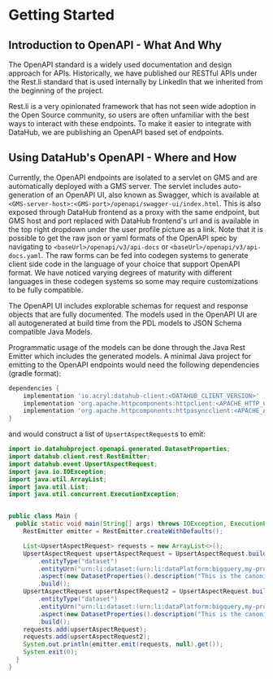 # Getting Started

## Introduction to OpenAPI - What And Why

The OpenAPI standard is a widely used documentation and design approach for APIs. Historically, we have published our RESTful APIs
under the Rest.li standard that is used internally by LinkedIn that we inherited from the beginning of the project.

Rest.li is a very opinionated framework that has not seen wide adoption in the Open Source community, so users are often unfamiliar
with the best ways to interact with these endpoints. To make it easier to integrate with DataHub, we are publishing an OpenAPI based set of endpoints.

## Using DataHub's OpenAPI - Where and How

Currently, the OpenAPI endpoints are isolated to a servlet on GMS and are automatically deployed with a GMS server.
The servlet includes auto-generation of an OpenAPI UI, also known as Swagger, which is available at `<GMS-server-host>:<GMS-port>/openapi/swagger-ui/index.html`.
This is also exposed through DataHub frontend as a proxy with the same endpoint, but GMS host and port replaced with DataHub frontend's url 
and is available in the top right dropdown under the user profile picture as a link. Note that it is possible to get
the raw json or yaml formats of the OpenAPI spec by navigating to `<baseUrl>/openapi/v3/api-docs` or `<baseUrl>/openapi/v3/api-docs.yaml`.
The raw forms can be fed into codegen systems to generate client side code in the language of your choice that support OpenAPI format. We have noticed varying
degrees of maturity with different languages in these codegen systems so some may require customizations to be fully compatible.

The OpenAPI UI includes explorable schemas for request and response objects that are fully documented. The models used
in the OpenAPI UI are all autogenerated at build time from the PDL models to JSON Schema compatible Java Models.

Programmatic usage of the models can be done through the Java Rest Emitter which includes the generated models. A minimal
Java project for emitting to the OpenAPI endpoints would need the following dependencies (gradle format):

```groovy
dependencies {
    implementation 'io.acryl:datahub-client:<DATAHUB_CLIENT_VERSION>'
    implementation 'org.apache.httpcomponents:httpclient:<APACHE_HTTP_CLIENT_VERSION>'
    implementation 'org.apache.httpcomponents:httpasyncclient:<APACHE_ASYNC_CLIENT_VERSION>'
}
```

and would construct a list of `UpsertAspectRequest`s to emit:

```java
import io.datahubproject.openapi.generated.DatasetProperties;
import datahub.client.rest.RestEmitter;
import datahub.event.UpsertAspectRequest;
import java.io.IOException;
import java.util.ArrayList;
import java.util.List;
import java.util.concurrent.ExecutionException;


public class Main {
  public static void main(String[] args) throws IOException, ExecutionException, InterruptedException {
    RestEmitter emitter = RestEmitter.createWithDefaults();

    List<UpsertAspectRequest> requests = new ArrayList<>();
    UpsertAspectRequest upsertAspectRequest = UpsertAspectRequest.builder()
        .entityType("dataset")
        .entityUrn("urn:li:dataset:(urn:li:dataPlatform:bigquery,my-project.my-other-dataset.user-table,PROD)")
        .aspect(new DatasetProperties().description("This is the canonical User profile dataset"))
        .build();
    UpsertAspectRequest upsertAspectRequest2 = UpsertAspectRequest.builder()
        .entityType("dataset")
        .entityUrn("urn:li:dataset:(urn:li:dataPlatform:bigquery,my-project.another-dataset.user-table,PROD)")
        .aspect(new DatasetProperties().description("This is the canonical User profile dataset 2"))
        .build();
    requests.add(upsertAspectRequest);
    requests.add(upsertAspectRequest2);
    System.out.println(emitter.emit(requests, null).get());
    System.exit(0);
  }
}
```

